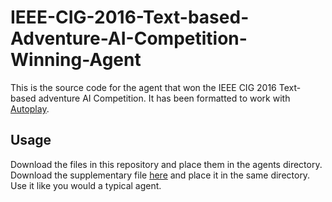 # IEEE-CIG-2016-Text-based-Adventure-AI-Competition-Winning-Agent

This is the source code for the agent that won the IEEE CIG 2016 Text-based adventure AI Competition. It has been formatted to work with [Autoplay](https://github.com/danielricks/autoplay).

## Usage

Download the files in this repository and place them in the agents directory. Download the supplementary file [here](https://drive.google.com/open?id=0B3lpCS07rg43TldDMnVIbnUtOEk) and place it in the same directory. Use it like you would a typical agent.

